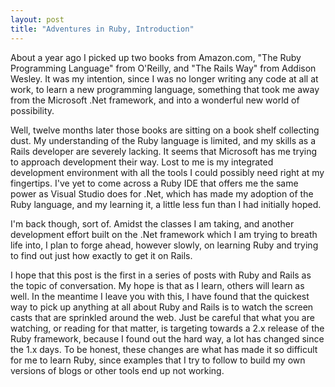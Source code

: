 ```yaml
---
layout: post
title: "Adventures in Ruby, Introduction"
---
```


About a year ago I picked up two books from Amazon.com, "The Ruby Programming Language" from O'Reilly, and "The Rails Way" from Addison Wesley. It was my intention, since I was no longer writing any code at all at work, to learn a new programming language, something that took me away from the Microsoft .Net framework, and into a wonderful new world of possibility.

Well, twelve months later those books are sitting on a book shelf collecting dust. My understanding of the Ruby language is limited, and my skills as a Rails developer are severely lacking. It seems that Microsoft has me trying to approach development their way. Lost to me is my integrated development environment with all the tools I could possibly need right at my fingertips. I've yet to come across a Ruby IDE that offers me the same power as Visual Studio does for .Net, which has made my adoption of the Ruby language, and my learning it, a little less fun than I had initially hoped.

I'm back though, sort of. Amidst the classes I am taking, and another development effort built on the .Net framework which I am trying to breath life into, I plan to forge ahead, however slowly, on learning Ruby and trying to find out just how exactly to get it on Rails.

I hope that this post is the first in a series of posts with Ruby and Rails as the topic of conversation. My hope is that as I learn, others will learn as well. In the meantime I leave you with this, I have found that the quickest way to pick up anything at all about Ruby and Rails is to watch the screen casts that are sprinkled around the web. Just be careful that what you are watching, or reading for that matter, is targeting towards a 2.x release of the Ruby framework, because I found out the hard way, a lot has changed since the 1.x days. To be honest, these changes are what has made it so difficult for me to learn Ruby, since examples that I try to follow to build my own versions of blogs or other tools end up not working.
